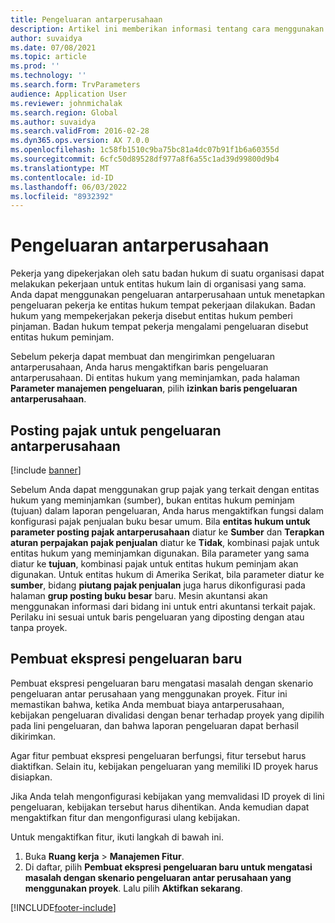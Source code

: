```yaml
---
title: Pengeluaran antarperusahaan
description: Artikel ini memberikan informasi tentang cara menggunakan biaya antar perusahaan untuk menetapkan pengeluaran pekerja ke badan hukum tempat pekerjaan itu dilakukan.
author: suvaidya
ms.date: 07/08/2021
ms.topic: article
ms.prod: ''
ms.technology: ''
ms.search.form: TrvParameters
audience: Application User
ms.reviewer: johnmichalak
ms.search.region: Global
ms.author: suvaidya
ms.search.validFrom: 2016-02-28
ms.dyn365.ops.version: AX 7.0.0
ms.openlocfilehash: 1c58fb1510c9ba75bc81a4dc07b91f1b6a60355d
ms.sourcegitcommit: 6cfc50d89528df977a8f6a55c1ad39d99800d9b4
ms.translationtype: MT
ms.contentlocale: id-ID
ms.lasthandoff: 06/03/2022
ms.locfileid: "8932392"
---
```

# <a name="intercompany-expenses"></a>Pengeluaran antarperusahaan

Pekerja yang dipekerjakan oleh satu badan hukum di suatu organisasi dapat melakukan pekerjaan untuk entitas hukum lain di organisasi yang sama. Anda dapat menggunakan pengeluaran antarperusahaan untuk menetapkan pengeluaran pekerja ke entitas hukum tempat pekerjaan dilakukan. Badan hukum yang mempekerjakan pekerja disebut entitas hukum pemberi pinjaman. Badan hukum tempat pekerja mengalami pengeluaran disebut entitas hukum peminjam. 

Sebelum pekerja dapat membuat dan mengirimkan pengeluaran antarperusahaan, Anda harus mengaktifkan baris pengeluaran antarperusahaan. Di entitas hukum yang meminjamkan, pada halaman **Parameter manajemen pengeluaran**, pilih **izinkan baris pengeluaran antarperusahaan**. 

## <a name="tax-posting-for-intercompany-expenses"></a>Posting pajak untuk pengeluaran antarperusahaan

[!include [banner](../includes/banner.md)]

Sebelum Anda dapat menggunakan grup pajak yang terkait dengan entitas hukum yang meminjamkan (sumber), bukan entitas hukum peminjam (tujuan) dalam laporan pengeluaran, Anda harus mengaktifkan fungsi dalam konfigurasi pajak penjualan buku besar umum. Bila **entitas hukum untuk parameter posting pajak antarperusahaan** diatur ke **Sumber** dan **Terapkan aturan perpajakan pajak penjualan** diatur ke **Tidak**, kombinasi pajak untuk entitas hukum yang meminjamkan digunakan. Bila parameter yang sama diatur ke **tujuan**, kombinasi pajak untuk entitas hukum peminjam akan digunakan. Untuk entitas hukum di Amerika Serikat, bila parameter diatur ke **sumber**, bidang **piutang pajak penjualan** juga harus dikonfigurasi pada halaman **grup posting buku besar** baru. Mesin akuntansi akan menggunakan informasi dari bidang ini untuk entri akuntansi terkait pajak.   
Perilaku ini sesuai untuk baris pengeluaran yang diposting dengan atau tanpa proyek.  

## <a name="new-expense-expression-builder"></a>Pembuat ekspresi pengeluaran baru

Pembuat ekspresi pengeluaran baru mengatasi masalah dengan skenario pengeluaran antar perusahaan yang menggunakan proyek. Fitur ini memastikan bahwa, ketika Anda membuat biaya antarperusahaan, kebijakan pengeluaran divalidasi dengan benar terhadap proyek yang dipilih pada lini pengeluaran, dan bahwa laporan pengeluaran dapat berhasil dikirimkan.

Agar fitur pembuat ekspresi pengeluaran berfungsi, fitur tersebut harus diaktifkan. Selain itu, kebijakan pengeluaran yang memiliki ID proyek harus disiapkan.

Jika Anda telah mengonfigurasi kebijakan yang memvalidasi ID proyek di lini pengeluaran, kebijakan tersebut harus dihentikan. Anda kemudian dapat mengaktifkan fitur dan mengonfigurasi ulang kebijakan.

Untuk mengaktifkan fitur, ikuti langkah di bawah ini.

1. Buka **Ruang kerja** \> **Manajemen Fitur**.
2. Di daftar, pilih **Pembuat ekspresi pengeluaran baru untuk mengatasi masalah dengan skenario pengeluaran antar perusahaan yang menggunakan proyek**. Lalu pilih **Aktifkan sekarang**.

[!INCLUDE[footer-include](../includes/footer-banner.md)]
